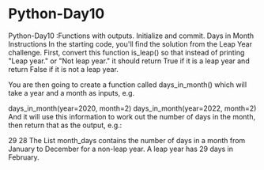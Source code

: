 # Python-Day10
Python-Day10 :Functions with outputs. Initialize and commit.
Days in Month
Instructions
In the starting code, you'll find the solution from the Leap Year challenge. First, convert this function is_leap() so that instead of printing "Leap year." or "Not leap year." it should return True if it is a leap year and return False if it is not a leap year.

You are then going to create a function called days_in_month() which will take a year and a month as inputs, e.g.

days_in_month(year=2020, month=2)
days_in_month(year=2022, month=2)
And it will use this information to work out the number of days in the month, then return that as the output, e.g.:

29
28
The List month_days contains the number of days in a month from January to December for a non-leap year. A leap year has 29 days in February.
